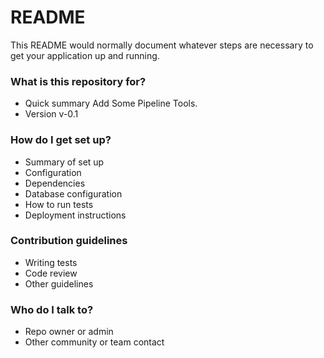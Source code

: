 # README #

This README would normally document whatever steps are necessary to get your application up and running.

### What is this repository for? ###

* Quick summary
Add Some Pipeline Tools.
* Version
v-0.1

### How do I get set up? ###

* Summary of set up
* Configuration
* Dependencies
* Database configuration
* How to run tests
* Deployment instructions

### Contribution guidelines ###

* Writing tests
* Code review
* Other guidelines

### Who do I talk to? ###

* Repo owner or admin
* Other community or team contact